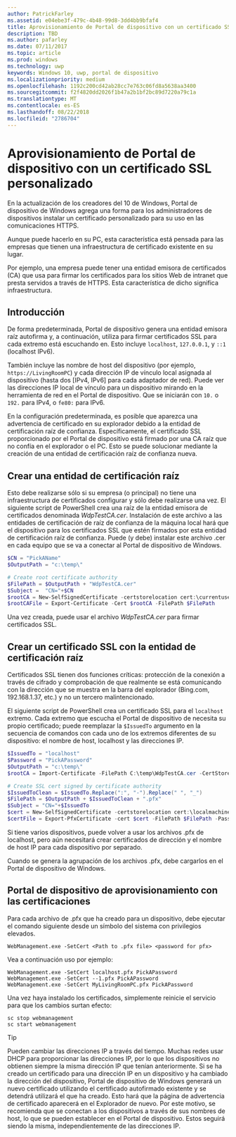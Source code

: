 ```yaml
---
author: PatrickFarley
ms.assetid: e04ebe3f-479c-4b48-99d8-3dd4bb9bfaf4
title: Aprovisionamiento de Portal de dispositivo con un certificado SSL personalizado
description: TBD
ms.author: pafarley
ms.date: 07/11/2017
ms.topic: article
ms.prod: windows
ms.technology: uwp
keywords: Windows 10, uwp, portal de dispositivo
ms.localizationpriority: medium
ms.openlocfilehash: 1192c200cd42ab28cc7e763c06fd8a5638aa3400
ms.sourcegitcommit: f2f4820dd2026f1b47a2b1bf2bc89d7220a79c1a
ms.translationtype: MT
ms.contentlocale: es-ES
ms.lasthandoff: 08/22/2018
ms.locfileid: "2786704"
---
```

# <a name="provision-device-portal-with-a-custom-ssl-certificate"></a>Aprovisionamiento de Portal de dispositivo con un certificado SSL personalizado
En la actualización de los creadores del 10 de Windows, Portal de dispositivo de Windows agrega una forma para los administradores de dispositivos instalar un certificado personalizado para su uso en las comunicaciones HTTPS. 

Aunque puede hacerlo en su PC, esta característica está pensada para las empresas que tienen una infraestructura de certificado existente en su lugar.  

Por ejemplo, una empresa puede tener una entidad emisora de certificados (CA) que usa para firmar los certificados para los sitios Web de intranet que presta servidos a través de HTTPS. Esta característica de dicho significa infraestructura. 

## <a name="overview"></a>Introducción
De forma predeterminada, Portal de dispositivo genera una entidad emisora raíz autofirma y, a continuación, utiliza para firmar certificados SSL para cada extremo está escuchando en. Esto incluye `localhost`, `127.0.0.1`, y `::1` (localhost IPv6).

También incluye las nombre de host del dispositivo (por ejemplo, `https://LivingRoomPC`) y cada dirección IP de vínculo local asignada al dispositivo (hasta dos [IPv4, IPv6] para cada adaptador de red). Puede ver las direcciones IP local de vínculo para un dispositivo mirando en la herramienta de red en el Portal de dispositivo. Que se iniciarán con `10.` o `192.` para IPv4, o `fe80:` para IPv6. 

En la configuración predeterminada, es posible que aparezca una advertencia de certificado en su explorador debido a la entidad de certificación raíz de confianza. Específicamente, el certificado SSL proporcionado por el Portal de dispositivo está firmado por una CA raíz que no confía en el explorador o el PC. Esto se puede solucionar mediante la creación de una entidad de certificación raíz de confianza nueva.

## <a name="create-a-root-ca"></a>Crear una entidad de certificación raíz

Esto debe realizarse sólo si su empresa (o principal) no tiene una infraestructura de certificados configurar y sólo debe realizarse una vez. El siguiente script de PowerShell crea una raíz de la entidad emisora de certificados denominada _WdpTestCA.cer_. Instalación de este archivo a las entidades de certificación de raíz de confianza de la máquina local hará que el dispositivo para los certificados SSL que estén firmados por esta entidad de certificación raíz de confianza. Puede (y debe) instalar este archivo .cer en cada equipo que se va a conectar al Portal de dispositivo de Windows.  

```PowerShell
$CN = "PickAName"
$OutputPath = "c:\temp\"

# Create root certificate authority
$FilePath = $OutputPath + "WdpTestCA.cer"
$Subject =  "CN="+$CN
$rootCA = New-SelfSignedCertificate -certstorelocation cert:\currentuser\my -Subject $Subject -HashAlgorithm "SHA512" -KeyUsage CertSign,CRLSign
$rootCAFile = Export-Certificate -Cert $rootCA -FilePath $FilePath
```

Una vez creada, puede usar el archivo _WdpTestCA.cer_ para firmar certificados SSL. 

## <a name="create-an-ssl-certificate-with-the-root-ca"></a>Crear un certificado SSL con la entidad de certificación raíz

Certificados SSL tienen dos funciones críticas: protección de la conexión a través de cifrado y comprobación de que realmente se está comunicando con la dirección que se muestra en la barra del explorador (Bing.com, 192.168.1.37, etc.) y no un tercero malintencionado.

El siguiente script de PowerShell crea un certificado SSL para el `localhost` extremo. Cada extremo que escucha el Portal de dispositivo de necesita su propio certificado; puede reemplazar la `$IssuedTo` argumento en la secuencia de comandos con cada uno de los extremos diferentes de su dispositivo: el nombre de host, localhost y las direcciones IP.

```PowerShell
$IssuedTo = "localhost"
$Password = "PickAPassword"
$OutputPath = "c:\temp\"
$rootCA = Import-Certificate -FilePath C:\temp\WdpTestCA.cer -CertStoreLocation Cert:\CurrentUser\My\

# Create SSL cert signed by certificate authority
$IssuedToClean = $IssuedTo.Replace(":", "-").Replace(" ", "_")
$FilePath = $OutputPath + $IssuedToClean + ".pfx"
$Subject = "CN="+$IssuedTo
$cert = New-SelfSignedCertificate -certstorelocation cert:\localmachine\my -Subject $Subject -DnsName $IssuedTo -Signer $rootCA -HashAlgorithm "SHA512"
$certFile = Export-PfxCertificate -cert $cert -FilePath $FilePath -Password (ConvertTo-SecureString -String $Password -Force -AsPlainText)
```

Si tiene varios dispositivos, puede volver a usar los archivos .pfx de localhost, pero aún necesitará crear certificados de dirección y el nombre de host IP para cada dispositivo por separado.

Cuando se genera la agrupación de los archivos .pfx, debe cargarlos en el Portal de dispositivo de Windows. 

## <a name="provision-device-portal-with-the-certifications"></a>Portal de dispositivo de aprovisionamiento con las certificaciones

Para cada archivo de .pfx que ha creado para un dispositivo, debe ejecutar el comando siguiente desde un símbolo del sistema con privilegios elevados.

```
WebManagement.exe -SetCert <Path to .pfx file> <password for pfx> 
```

Vea a continuación uso por ejemplo:
```
WebManagement.exe -SetCert localhost.pfx PickAPassword
WebManagement.exe -SetCert --1.pfx PickAPassword
WebManagement.exe -SetCert MyLivingRoomPC.pfx PickAPassword
```

Una vez haya instalado los certificados, simplemente reinicie el servicio para que los cambios surtan efecto:

```
sc stop webmanagement
sc start webmanagement
```

> [!TIP]
> Pueden cambiar las direcciones IP a través del tiempo.
Muchas redes usar DHCP para proporcionar las direcciones IP, por lo que los dispositivos no obtienen siempre la misma dirección IP que tenían anteriormente. Si se ha creado un certificado para una dirección IP en un dispositivo y ha cambiado la dirección del dispositivo, Portal de dispositivo de Windows generará un nuevo certificado utilizando el certificado autofirmado existente y se detendrá utilizará el que ha creado. Esto hará que la página de advertencia de certificado aparecerá en el Explorador de nuevo. Por este motivo, se recomienda que se conectan a los dispositivos a través de sus nombres de host, lo que se pueden establecer en el Portal de dispositivo. Estos seguirá siendo la misma, independientemente de las direcciones IP.
